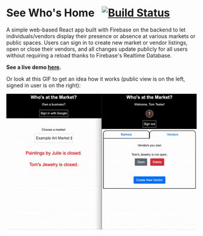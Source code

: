 # **See Who's Home** &nbsp; [![Build Status](https://travis-ci.com/stephenobaker/see-whos-home.svg?branch=master)](https://travis-ci.com/stephenobaker/see-whos-home)

A simple web-based React app built with Firebase on the backend to let individuals/vendors display their presence or absence at various markets or public spaces. Users can sign in to create new market or vendor listings, open or close their vendors, and all changes update publicly for all users without requiring a reload thanks to Firebase's Realtime Database.

**See a live demo [here](https://see-whos-home.firebaseapp.com).**

Or look at this GIF to get an idea how it works (public view is on the left, signed in user is on the right):

![](see-whos-home.gif)

